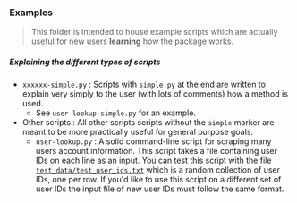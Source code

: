 ### Examples

> This folder is intended to house example scripts which are actually useful for new users **learning** how the package works.


##### Explaining the different types of scripts
* `xxxxxx-simple.py` : Scripts with `simple.py` at the end are written to explain very simply to the user (with lots of comments) how a method is used. 
    * See `user-lookup-simple.py` for an example.
* Other scripts : All other scripts scripts without the `simple` marker are meant to be more practically useful for general purpose goals. 
    * `user-lookup.py` : A solid command-line script for scraping many users account information. This script takes a file containing user IDs on each line as an input. You can test this script with the file [`test_data/test_user_ids.txt`](https://github.com/truthy/osometweet/blob/master/examples/test_data/test_user_ids.txt) which is a random collection of user IDs, one per row. If you'd like to use this script on a different set of user IDs the input file of new user IDs must follow the same format.